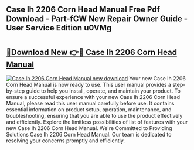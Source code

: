 ## Case Ih 2206 Corn Head Manual Free Pdf Download - Part-fCW New Repair Owner Guide - User Service Edition u0VMg

# <h2><a href="http://bc949.oget.top/?id=Case+Ih+2206+Corn+Head+Manual">🔗Download New 👉🔴 Case Ih 2206 Corn Head Manual</a></h2>

[![Case Ih 2206 Corn Head Manual new download](https://i.imgur.com/5g1atiW.png)](http://bc949.oget.top/?id=Case+Ih+2206+Corn+Head+Manual)
Your new Case Ih 2206 Corn Head Manual is now ready to use. This user manual provides a step-by-step guide to help you install, operate, and maintain your product. To ensure a successful experience with your new Case Ih 2206 Corn Head Manual, please read this user manual carefully before use. It contains essential information on product setup, operation, maintenance, and troubleshooting, ensuring that you are able to use the product effectively and efficiently. Explore the limitless possibilities of list of features with your new Case Ih 2206 Corn Head Manual. We're Committed to Providing Solutions Case Ih 2206 Corn Head Manual. Our team is dedicated to resolving your concerns promptly and efficiently.
